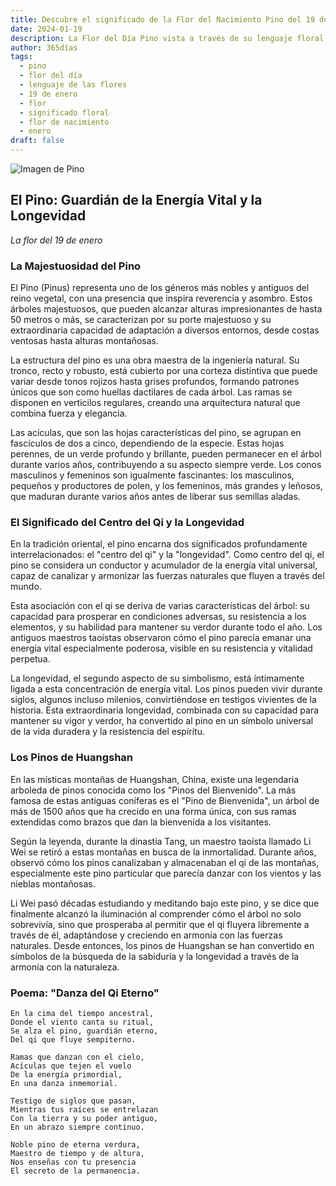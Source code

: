 ```yaml
---
title: Descubre el significado de la Flor del Nacimiento Pino del 19 de enero
date: 2024-01-19
description: La Flor del Día Pino vista a través de su lenguaje floral e historias
author: 365días
tags:
  - pino
  - flor del día
  - lenguaje de las flores
  - 19 de enero
  - flor
  - significado floral
  - flor de nacimiento
  - enero
draft: false
---
```


![Imagen de Pino](https://cdn.pixabay.com/photo/2015/01/04/11/12/pine-588159_1280.jpg#center#center)


## El Pino: Guardián de la Energía Vital y la Longevidad
*La flor del 19 de enero*

### La Majestuosidad del Pino

El Pino (Pinus) representa uno de los géneros más nobles y antiguos del reino vegetal, con una presencia que inspira reverencia y asombro. Estos árboles majestuosos, que pueden alcanzar alturas impresionantes de hasta 50 metros o más, se caracterizan por su porte majestuoso y su extraordinaria capacidad de adaptación a diversos entornos, desde costas ventosas hasta alturas montañosas.

La estructura del pino es una obra maestra de la ingeniería natural. Su tronco, recto y robusto, está cubierto por una corteza distintiva que puede variar desde tonos rojizos hasta grises profundos, formando patrones únicos que son como huellas dactilares de cada árbol. Las ramas se disponen en verticilos regulares, creando una arquitectura natural que combina fuerza y elegancia.

Las acículas, que son las hojas características del pino, se agrupan en fascículos de dos a cinco, dependiendo de la especie. Estas hojas perennes, de un verde profundo y brillante, pueden permanecer en el árbol durante varios años, contribuyendo a su aspecto siempre verde. Los conos masculinos y femeninos son igualmente fascinantes: los masculinos, pequeños y productores de polen, y los femeninos, más grandes y leñosos, que maduran durante varios años antes de liberar sus semillas aladas.

### El Significado del Centro del Qi y la Longevidad

En la tradición oriental, el pino encarna dos significados profundamente interrelacionados: el "centro del qi" y la "longevidad". Como centro del qi, el pino se considera un conductor y acumulador de la energía vital universal, capaz de canalizar y armonizar las fuerzas naturales que fluyen a través del mundo.

Esta asociación con el qi se deriva de varias características del árbol: su capacidad para prosperar en condiciones adversas, su resistencia a los elementos, y su habilidad para mantener su verdor durante todo el año. Los antiguos maestros taoístas observaron cómo el pino parecía emanar una energía vital especialmente poderosa, visible en su resistencia y vitalidad perpetua.

La longevidad, el segundo aspecto de su simbolismo, está íntimamente ligada a esta concentración de energía vital. Los pinos pueden vivir durante siglos, algunos incluso milenios, convirtiéndose en testigos vivientes de la historia. Esta extraordinaria longevidad, combinada con su capacidad para mantener su vigor y verdor, ha convertido al pino en un símbolo universal de la vida duradera y la resistencia del espíritu.

### Los Pinos de Huangshan

En las místicas montañas de Huangshan, China, existe una legendaria arboleda de pinos conocida como los "Pinos del Bienvenido". La más famosa de estas antiguas coníferas es el "Pino de Bienvenida", un árbol de más de 1500 años que ha crecido en una forma única, con sus ramas extendidas como brazos que dan la bienvenida a los visitantes.

Según la leyenda, durante la dinastía Tang, un maestro taoísta llamado Li Wei se retiró a estas montañas en busca de la inmortalidad. Durante años, observó cómo los pinos canalizaban y almacenaban el qi de las montañas, especialmente este pino particular que parecía danzar con los vientos y las nieblas montañosas.

Li Wei pasó décadas estudiando y meditando bajo este pino, y se dice que finalmente alcanzó la iluminación al comprender cómo el árbol no solo sobrevivía, sino que prosperaba al permitir que el qi fluyera libremente a través de él, adaptándose y creciendo en armonía con las fuerzas naturales. Desde entonces, los pinos de Huangshan se han convertido en símbolos de la búsqueda de la sabiduría y la longevidad a través de la armonía con la naturaleza.

### Poema: "Danza del Qi Eterno"

```
En la cima del tiempo ancestral,
Donde el viento canta su ritual,
Se alza el pino, guardián eterno,
Del qi que fluye sempiterno.

Ramas que danzan con el cielo,
Acículas que tejen el vuelo
De la energía primordial,
En una danza inmemorial.

Testigo de siglos que pasan,
Mientras tus raíces se entrelazan
Con la tierra y su poder antiguo,
En un abrazo siempre continuo.

Noble pino de eterna verdura,
Maestro de tiempo y de altura,
Nos enseñas con tu presencia
El secreto de la permanencia.
```